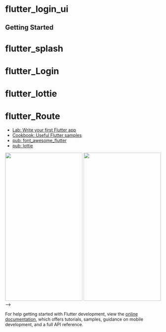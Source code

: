 # flutter_login_ui

## Getting Started

# flutter_splash
# flutter_Login
# flutter_lottie
# flutter_Route

- [Lab: Write your first Flutter app](https://docs.flutter.dev/get-started/codelab)
- [Cookbook: Useful Flutter samples](https://docs.flutter.dev/cookbook)
- [pub: font_awesome_flutter](https://pub.dev/packages/font_awesome_flutter)
- [pub: lottie](https://pub.dev/packages/lottie)

<img  width="250" height="480" src="https://github.com/ZawXtutAung/flutter_login_ui/blob/master/ScreenShort/login.png/100/100">
<img   width="250" height="480" src="https://github.com/ZawXtutAung/flutter_login_ui/blob/master/ScreenShort/splash.png/100/100">
<!-- 
<img
  src="https://github.com/ZawXtutAung/flutter_login_ui/blob/master/ScreenShort/login.png"
  alt="Alt text"
  title="Optional title"
  style="display: inline-block; margin: 0 auto; max-width: 300px"height="280" width="150" >

  <!-- <img 
  src="https://github.com/ZawXtutAung/flutter_login_ui/blob/master/ScreenShort/splash.png"
  alt="Alt text"
  title="Optional title" 
  style="display: inline-block; margin: 0 auto;max-width:300px"height="280" width="150" > --> -->


For help getting started with Flutter development, view the
[online documentation](https://docs.flutter.dev/), which offers tutorials,
samples, guidance on mobile development, and a full API reference.

